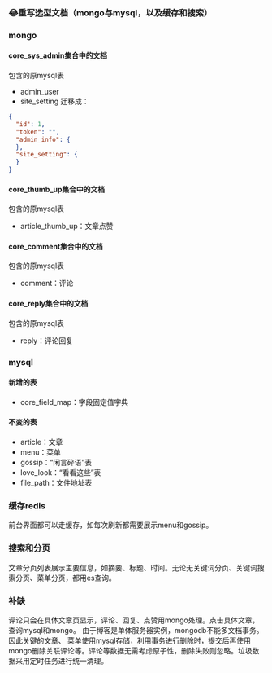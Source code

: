 ### 😂重写选型文档（mongo与mysql，以及缓存和搜索）

### mongo

#### core_sys_admin集合中的文档
包含的原mysql表
+ admin_user
+ site_setting
迁移成：
```json
{
  "id": 1,
  "token": "",
  "admin_info": {
  },
  "site_setting": {
  }
}
````
#### core_thumb_up集合中的文档
包含的原mysql表
+ article_thumb_up：文章点赞
#### core_comment集合中的文档
包含的原mysql表
+ comment：评论
#### core_reply集合中的文档
包含的原mysql表
+ reply：评论回复

### mysql
#### 新增的表
+ core_field_map：字段固定值字典
#### 不变的表
+ article：文章
+ menu：菜单
+ gossip：“闲言碎语”表
+ love_look：“看看这些”表
+ file_path：文件地址表

### 缓存redis
前台界面都可以走缓存，如每次刷新都需要展示menu和gossip。

### 搜索和分页
文章分页列表展示主要信息，如摘要、标题、时间。无论无关键词分页、关键词搜索分页、菜单分页，都用es查询。

### 补缺
评论只会在具体文章页显示，评论、回复、点赞用mongo处理。点击具体文章，查询mysql和mongo。
由于博客是单体服务器实例，mongodb不能多文档事务。因此关键的文章、
菜单使用mysql存储，利用事务进行删除时，提交后再使用mongo删除关联评论等。评论等数据无需考虑原子性，删除失败则忽略。垃圾数据采用定时任务进行统一清理。